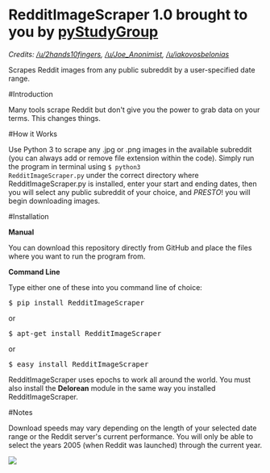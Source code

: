 # RedditImageScraper 1.0 brought to you by <a href="http://www.pystudygroup.com/">pyStudyGroup</a>
<i>Credits: <a href="https://github.com/2hands10fingers">/u/2hands10fingers</a>, <a href="https://github.com/Anonimista">/u/Joe_Anonimist</a>, <a href="https://github.com/Belonias">/u/iakovosbelonias</a></i>

Scrapes Reddit images from any public subreddit by a user-specified date range.

#Introduction

Many tools scrape Reddit but don't give you the power to grab data on your terms. This changes things.

#How it Works

Use Python 3 to scrape any .jpg or .png images in the available subreddit (you can always add or remove file extension within the code). Simply run the program in terminal using <code>$ python3 RedditImageScraper.py</code> under the correct directory where RedditImageScraper.py is installed, enter your start and ending dates, then you will select any public subreddit of your choice, and *PRESTO*! you will begin downloading images.

#Installation

<strong>Manual</strong>

You can download this repository directly from GitHub and place the files where you want to run the program from.

<strong>Command Line</strong>


Type either one of these into you command line of choice:
<pre>$ pip install RedditImageScraper</pre> 
or
<pre>$ apt-get install RedditImageScraper</pre>
or
<pre>$ easy_install RedditImageScraper</pre>

RedditImageScraper uses epochs to work all around the world. You must also install the <strong>Delorean</strong> module in the same way you installed RedditImageScraper.

#Notes

Download speeds may vary depending on the length of your selected date range or the Reddit server's current performance. You will only be able to select the years 2005 (when Reddit was launched) through the current year.

<img src="https://upload.wikimedia.org/wikipedia/en/thumb/8/82/Reddit_logo_and_wordmark.svg/1280px-Reddit_logo_and_wordmark.svg.png"></img>
